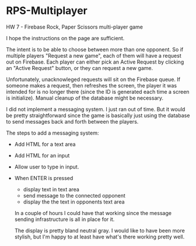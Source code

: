 # RPS-Multiplayer
HW 7 - Firebase Rock, Paper Scissors multi-player game

I hope the instructions on the page are sufficient.

The intent is to be able to choose between more than one opponent. So if multiple players "Request a new game", each of them will have a request out on Firebase. Each player can either pick an Active Request by clicking an "Active Request" button, or they can request a new game.

Unfortunately, unacknowleged requests will sit on the Firebase queue. If someone makes a request, then refreshes the screen, the player it was intended for is no longer there (since the ID is generated each time a screen is initialize). Manual cleanup of the database might be necessary.

I did not implement a messaging system. I just ran out of time. But it would be pretty straightforward since the game is basically just using the database to send messages back and forth between the players. 

The steps to add a messaging system:
- Add HTML for a text area
- Add HTML for an input
- Allow user to type in input.
- When ENTER is pressed
  - display text in text area
  - send message to the connected opponent
  - display the the text in opponents text area

  In a couple of hours I could have that working since the message sending infrastructure is all in place for it.

  The display is pretty bland neutral gray. I would like to have been more stylish, but I'm happy to at least have what's there working pretty well.